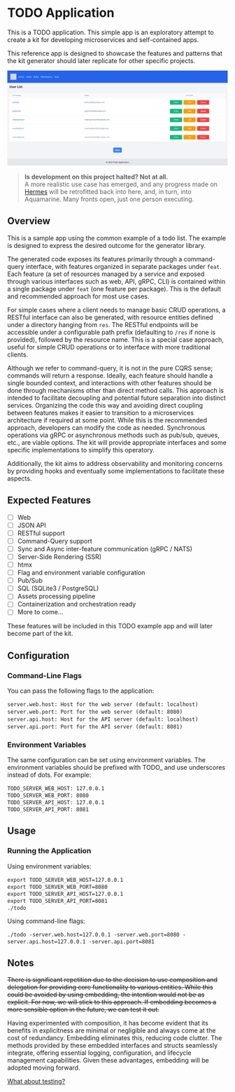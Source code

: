 # TODO Application

This is a TODO application. This simple app is an exploratory attempt to create a kit for developing microservices and self-contained apps.

This reference app is designed to showcase the features and patterns that the kit generator should later replicate for other specific projects.

<img src="docs/img/todo-list-users.png" alt="TODO application screenshot" />


> **Is development on this project halted? Not at all.**  
> A more realistic use case has emerged, and any progress made on [Hermes](https://github.com/adrianpk/hermes) will be retrofitted back into here, and, in turn, into Aquamarine. Many fronts open, just one person executing.

## Overview
This is a sample app using the common example of a todo list. The example is designed to express the desired outcome for the generator library.

The generated code exposes its features primarily through a command-query interface, with features organized in separate packages under `feat`. Each feature (a set of resources managed by a service and exposed through various interfaces such as web, API, gRPC, CLI) is contained within a single package under `feat` (one feature per package). This is the default and recommended approach for most use cases.

For simple cases where a client needs to manage basic CRUD operations, a RESTful interface can also be generated, with resource entities defined under a directory hanging from `res`. The RESTful endpoints will be accessible under a configurable path prefix (defaulting to `/res` if none is provided), followed by the resource name. This is a special case approach, useful for simple CRUD operations or to interface with more traditional clients.

Although we refer to command-query, it is not in the pure CQRS sense; commands will return a response. Ideally, each feature should handle a single bounded context, and interactions with other features should be done through mechanisms other than direct method calls. This approach is intended to facilitate decoupling and potential future separation into distinct services. Organizing the code this way and avoiding direct coupling between features makes it easier to transition to a microservices architecture if required at some point. While this is the recommended approach, developers can modify the code as needed. Synchronous operations via gRPC or asynchronous methods such as pub/sub, queues, etc., are viable options. The kit will provide appropriate interfaces and some specific implementations to simplify this operatory.

Additionally, the kit aims to address observability and monitoring concerns by providing hooks and eventually some implementations to facilitate these aspects.

## Expected Features
- [ ] Web
- [ ] JSON API
- [ ] RESTful support
- [ ] Command-Query support
- [ ] Sync and Async inter-feature communication (gRPC / NATS)
- [ ] Server-Side Rendering (SSR) 
- [ ] htmx 
- [ ] Flag and environment variable configuration
- [ ] Pub/Sub
- [ ] SQL (SQLite3 / PostgreSQL)
- [ ] Assets processing pipeline
- [ ] Containerization and orchestration ready
- [ ] More to come...

These features will be included in this TODO example app and will later become part of the kit.

## Configuration
### Command-Line Flags
You can pass the following flags to the application:  
```txt
server.web.host: Host for the web server (default: localhost)
server.web.port: Port for the web server (default: 8080)
server.api.host: Host for the API server (default: localhost)
server.api.port: Port for the API server (default: 8081)
```

### Environment Variables
The same configuration can be set using environment variables. The environment variables should be prefixed with TODO_ and use underscores instead of dots. For example:  
```shell
TODO_SERVER_WEB_HOST: 127.0.0.1
TODO_SERVER_WEB_PORT: 8080
TODO_SERVER_API_HOST: 127.0.0.1
TODO_SERVER_API_PORT: 8081
```

## Usage
### Running the Application

Using environment variables:
```shell
export TODO_SERVER_WEB_HOST=127.0.0.1
export TODO_SERVER_WEB_PORT=8080
export TODO_SERVER_API_HOST=127.0.0.1
export TODO_SERVER_API_PORT=8081
./todo
```

Using command-line flags:

```shell
./todo -server.web.host=127.0.0.1 -server.web.port=8080 -server.api.host=127.0.0.1 -server.api.port=8081
```

## Notes
~~There is significant repetition due to the decision to use composition and delegation for providing core functionality to various entities.
While this could be avoided by using embedding, the intention would not be as explicit. 
For now, we will stick to this approach. If embedding becomes a more sensible option in the future, we can test it out.~~

Having experimented with composition, it has become evident that its benefits in explicitness are minimal or negligible and always come at the cost of redundancy. Embedding eliminates this, reducing code clutter.
The methods provided by these embedded interfaces and structs seamlessly integrate, offering essential logging, configuration, and lifecycle management capabilities.
Given these advantages, embedding will be adopted moving forward.

[What about testing?](https://htmx.org/essays/prefer-if-statements/#:~:text=Implementation%20Driven%20Development,drive%20that%20test)
